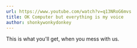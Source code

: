 ```yaml
---
url: https://www.youtube.com/watch?v=q13NRoG6mvs
title: OK Computer but everything is my voice
author: shonkywonkydonkey
---
```


This is what you'll get, when you mess with us.
